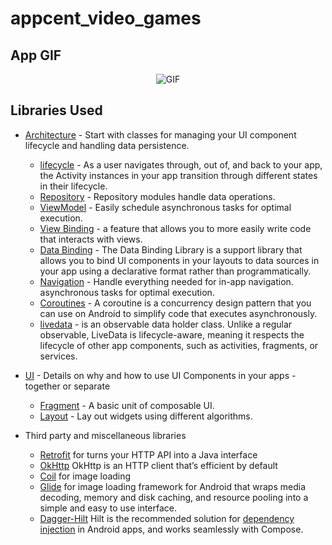 # appcent_video_games

App GIF
--------------
<p align="center">
  <img src="https://raw.githubusercontent.com/kocerenes/my_repo/main/gameapp.gif?token=GHSAT0AAAAAABQ567OHT5DZ6YF2LRGUEMIGYVCK6FQ" alt="GIF" />
</p>

Libraries Used
--------------
* [Architecture][10] - Start with classes for managing your UI component lifecycle and handling data
  persistence.
  * [lifecycle][22] - As a user navigates through, out of, and back to your app, the Activity instances in your app transition through different states in their lifecycle.
  * [Repository][18] - Repository modules handle data operations.
  * [ViewModel][17] - Easily schedule asynchronous tasks for optimal execution.
  * [View Binding][11] - a feature that allows you to more easily write code that interacts with views.
  * [Data Binding][13] - The Data Binding Library is a support library that allows you to bind UI components in your layouts to data sources in your app using a declarative format rather than programmatically.
  * [Navigation][50] - Handle everything needed for in-app navigation.
     asynchronous tasks for optimal execution.
  * [Coroutines][51] - A coroutine is a concurrency design pattern that you can use on Android to simplify code that executes asynchronously.
  * [livedata][52] - is an observable data holder class. Unlike a regular observable, LiveData is lifecycle-aware, meaning it respects the lifecycle of other app components, such as activities, fragments, or services.
  
* [UI][30] - Details on why and how to use UI Components in your apps - together or separate
  * [Fragment][34] - A basic unit of composable UI.
  * [Layout][35] - Lay out widgets using different algorithms.
  
* Third party and miscellaneous libraries
  * [Retrofit][90] for turns your HTTP API into a Java interface
  * [OkHttp][91] OkHttp is an HTTP client that’s efficient by default
  * [Coil][92] for image loading
  * [Glide][94] for image loading framework for Android that wraps media decoding, memory and disk caching, and resource pooling into a simple and easy to use interface.
  * [Dagger-Hilt][93] Hilt is the recommended solution for [dependency injection][21] in Android apps, and works seamlessly with Compose.


[11]: https://developer.android.com/topic/libraries/view-binding
[52]: https://developer.android.com/topic/libraries/architecture/livedata
[13]: https://developer.android.com/topic/libraries/data-binding
[51]: https://developer.android.com/kotlin/coroutines
[50]: https://developer.android.com/topic/libraries/architecture/navigation/
[10]: https://developer.android.com/jetpack/compose/architecture
[17]: https://developer.android.com/jetpack/compose/state#viewmodel-state
[18]: https://developer.android.com/jetpack/guide#fetch-data
[90]: https://square.github.io/retrofit/
[92]: https://coil-kt.github.io/coil/compose/
[93]: https://developer.android.com/jetpack/compose/libraries#hilt
[30]: https://developer.android.com/guide/topics/ui
[34]: https://developer.android.com/guide/components/fragments
[35]: https://developer.android.com/guide/topics/ui/declaring-layout
[94]: https://github.com/bumptech/glide
[91]: https://square.github.io/okhttp/
[21]: https://developer.android.com/training/dependency-injection
[22]: https://developer.android.com/guide/components/activities/activity-lifecycle
